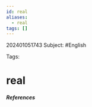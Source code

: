 ```yaml
---
id: real
aliases:
  - real
tags: []
---
```


202401051743
Subject: #English


Tags:

# real




###### **References**

